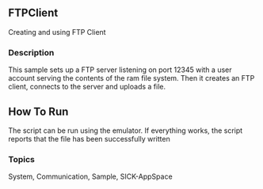 ## FTPClient
Creating and using FTP Client

### Description
This sample sets up a FTP server listening on port 12345 with a user account
serving the contents of the ram file system. Then it creates an FTP client,
connects to the server and uploads a file.

## How To Run
The script can be run using the emulator. If everything works, the script reports
that the file has been successfully written

### Topics
System, Communication, Sample, SICK-AppSpace